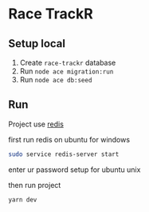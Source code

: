 # Race TrackR

## Setup local

1. Create `race-trackr` database
2. Run `node ace migration:run`
3. Run `node ace db:seed`

## Run

Project use [redis]()

first run redis on ubuntu for windows

```bash
sudo service redis-server start
```
enter ur password setup for ubuntu unix

then run project

```bash
yarn dev
```
